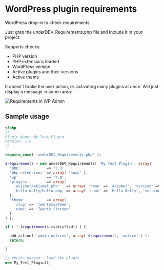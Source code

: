 # WordPress plugin requirements
WordPress drop-in to check requirements

Just grab the underDEV_Requirements.php file and include it in your project.

Supports checks:
* PHP version
* PHP extensions loaded
* WordPress version
* Active plugins and their versions
* Active theme

It doesn't brake the user action, ie. activating many plugins at once. Will just display a message in admin area:

![Requirements in WP Admin](https://www.wpart.co/img/requirements.png)

## Sample usage

```php
<?php
/*
Plugin Name: My Test Plugin
Version: 1.0
*/

require_once( 'underDEV_Requirements.php' );

$requirements = new underDEV_Requirements( 'My Test Plugin', array(
  'php'            => '5.3',
  'php_extensions' => array( 'soap' ),
  'wp'             => '4.8',
  'plugins'        => array(
    'akismet/akismet.php'   => array( 'name' => 'Akismet', 'version' => '3.0' ),
    'hello-dolly/hello.php' => array( 'name' => 'Hello Dolly', 'version' => '1.5' )
  ),
  'theme'          => array(
    'slug' => 'twentysixteen',
    'name' => 'Twenty Sixteen'
  )
) );

if ( ! $requirements->satisfied() ) {

  add_action( 'admin_notices', array( $requirements, 'notice' ) );
  return;

}

// checks passed - load the plugin
new My_Test_Plugin();
```

